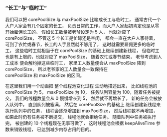 ### “长工”与“临时工”

我们可以把 corePoolSize 与 maxPoolSize 比喻成长工与临时工，
通常古代一个大户人家会有几个固定的长工，
负责日常的工作，而大户人家起初肯定也是从零开始雇佣长工的。
假如长工数量被老爷设定为 5 人，
也就对应了 corePoolSize，
不管这 5 个长工是忙碌还是空闲，
都会一直在大户人家待着，
可到了农忙或春节，长工的人手显然就不够用了，
这时就需要雇佣更多的临时工，
这些临时工就相当于在 corePoolSize 的基础上继续创建新线程，
但临时工也是有上限的，也就对应了 maxPoolSize，
随着农忙或春节结束，
老爷考虑到人工成本
便会解约掉这些临时工，
家里工人数量便会从 maxPoolSize 降到 corePoolSize，
所以老爷家的工人数量会一致保持在  
corePoolSize 和 maxPoolSize 的区间。

在这里我们用一个动画把
整个线程池变化过程
生动地描述出来，
比如线程池的 corePoolSize 为 5，
maxPoolSize 为 10，
任务队列容量为 100，随着任务被提交，
我们的线程数量会从 0 慢慢增长到 5，
然后就不再增长了，
新的任务会被放入队列中，
直到队列被塞满，
然后在 corePoolSize 的基础上
继续创建新线程来执行队列中的任务，
线程会逐渐增加到 maxPoolSize， 
然后线程数不再增加，
如果此时仍有任务被不断提交，
线程池就会拒绝任务。
随着队列中任务被执行完，
被创建的 10 个线程现在无事可做了，
这时线程池会根据 
keepAliveTime 参数来销毁线程，
已达到减少内存占用的目的。

